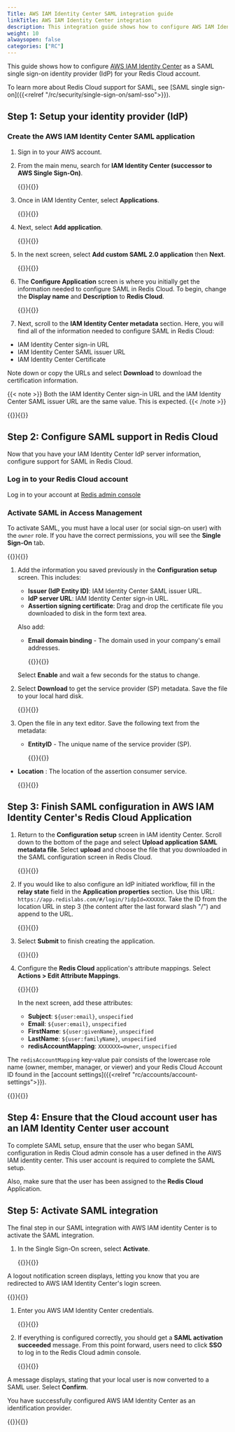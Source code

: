```yaml
---
Title: AWS IAM Identity Center SAML integration guide
linkTitle: AWS IAM Identity Center integration
description: This integration guide shows how to configure AWS IAM Identity Center as a SAML single sign on provider for your Redis Cloud account.
weight: 10
alwaysopen: false
categories: ["RC"]
---
```


This guide shows how to configure [AWS IAM Identity Center](https://aws.amazon.com/iam/identity-center/) as a SAML single sign-on identity provider (IdP) for your Redis Cloud account.

To learn more about Redis Cloud support for SAML, see [SAML single sign-on]({{<relref "/rc/security/single-sign-on/saml-sso">}}).

## Step 1: Setup your identity provider (IdP)

### Create the AWS IAM Identity Center SAML application

1. Sign in to your AWS account.

1. From the main menu, search for **IAM Identity Center (successor to AWS Single Sign-On)**.

    {{<image filename="images/rc/saml/aws_iam_identity_center_saml_1.png" alt="" >}}{{</image>}}

1. Once in IAM Identity Center, select **Applications**.

   {{<image filename="images/rc/saml/aws_iam_identity_center_saml_2.png" alt="" >}}{{</image>}}

1. Next, select **Add application**.

   {{<image filename="images/rc/saml/aws_iam_identity_center_saml_3.png" alt="" >}}{{</image>}}

1. In the next screen, select **Add custom SAML 2.0 application** then **Next**.

   {{<image filename="images/rc/saml/aws_iam_identity_center_saml_4.png" alt="" >}}{{</image>}}

1. The **Configure Application** screen is where you initially get the information needed to configure SAML in Redis Cloud. To begin, change the **Display name** and **Description** to **Redis Cloud**.

   {{<image filename="images/rc/saml/aws_iam_identity_center_saml_5.png" alt="" >}}{{</image>}}

1. Next, scroll to the **IAM Identity Center metadata** section. Here, you will find all of the information needed to configure SAML in Redis Cloud:

* IAM Identity Center sign-in URL
* IAM Identity Center SAML issuer URL
* IAM Identity Center Certificate

Note down or copy the URLs and select **Download** to download the certification information.

{{< note >}}
Both the IAM Identity Center sign-in URL and the IAM Identity Center SAML issuer URL are the same value. This is expected.
{{< /note >}}

   {{<image filename="images/rc/saml/aws_iam_identity_center_saml_6.png" alt="" >}}{{</image>}}


## Step 2: Configure SAML support in Redis Cloud

Now that you have your IAM Identity Center IdP server information, configure support for SAML in Redis Cloud.

### Log in to your Redis Cloud account

Log in to your account at [Redis admin console](https://app.redislabs.com/#/login)

### Activate SAML in Access Management

To activate SAML, you must have a local user (or social sign-on user) with the `owner` role. If you have the correct permissions, you will see the **Single Sign-On** tab.

   {{<image filename="images/rc/saml/aws_iam_identity_center_saml_7.png" alt="" >}}{{</image>}}

1. Add the information you saved previously in the **Configuration setup** screen. This includes:

   * **Issuer (IdP Entity ID)**: IAM Identity Center SAML issuer URL.
   * **IdP server URL**: IAM Identity Center sign-in URL.
   * **Assertion signing certificate**: Drag and drop the certificate file you downloaded to disk in the form text area.

   Also add:

   * **Email domain binding** - The domain used in your company's email addresses.

     {{<image filename="images/rc/saml/aws_iam_identity_center_saml_8.png" alt="" >}}{{</image>}}

   Select **Enable** and wait a few seconds for the status to change.

1. Select **Download** to get the service provider (SP) metadata. Save the file to your local hard disk.

   {{<image filename="images/rc/saml/aws_iam_identity_center_saml_9.png" alt="" >}}{{</image>}}

1. Open the file in any text editor. Save the following text from the metadata:

   * **EntityID** - The unique name of the service provider (SP).

     {{<image filename="images/rc/saml/sm_saml_4.png" alt="" >}}{{</image>}}

* **Location** : The location of the assertion consumer service.

  {{<image filename="images/rc/saml/sm_saml_5.png" alt="" >}}{{</image>}}

## Step 3: Finish SAML configuration in AWS IAM Identity Center's Redis Cloud Application

1. Return to the **Configuration setup** screen in IAM identity Center. Scroll down to the bottom of the page and select **Upload application SAML metadata file**. Select **upload** and choose the file that you downloaded in the SAML configuration screen in Redis Cloud. 

   {{<image filename="images/rc/saml/aws_iam_identity_center_saml_10.png" alt="" >}}{{</image>}}

1. If you would like to also configure an IdP initiated workflow, fill in the **relay state** field in the **Application properties** section. Use this URL: `https://app.redislabs.com/#/login/?idpId=XXXXXX`. Take the ID from the location URL in step 3 (the content after the last forward slash "/") and append to the URL.

   {{<image filename="images/rc/saml/aws_iam_identity_center_saml_11.png" alt="" >}}{{</image>}}

1. Select **Submit** to finish creating the application.

   {{<image filename="images/rc/saml/aws_iam_identity_center_saml_12.png" alt="" >}}{{</image>}}

1. Configure the **Redis Cloud** application's attribute mappings. Select **Actions > Edit Attribute Mappings**. 

   {{<image filename="images/rc/saml/aws_iam_identity_center_saml_13.png" alt="" >}}{{</image>}}   

   In the next screen, add these attributes:

   * **Subject**: `${user:email}`, `unspecified`
   * **Email**: `${user:email}`, `unspecified`
   * **FirstName**: `${user:givenName}`, `unspecified`
   * **LastName**: `${user:familyName}`, `unspecified`
   * **redisAccountMapping**: `XXXXXXX=owner`, `unspecified`

The `redisAccountMapping` key-value pair consists of the lowercase role name (owner, member, manager, or viewer) and your Redis Cloud Account ID found in the [account settings]({{<relref "rc/accounts/account-settings">}}).

{{<image filename="images/rc/saml/aws_iam_identity_center_saml_14.png" alt="" >}}{{</image>}}

## Step 4: Ensure that the Cloud account user has an IAM Identity Center user account

To complete SAML setup, ensure that the user who began SAML configuration in Redis Cloud admin console has a user defined in the AWS IAM identity center. This user account is required to complete the SAML setup.

Also, make sure that the user has been assigned to the **Redis Cloud** Application.

## Step 5: Activate SAML integration

The final step in our SAML integration with AWS IAM identity Center is to activate the SAML integration. 

1. In the Single Sign-On screen, select **Activate**.

   {{<image filename="images/rc/saml/aws_iam_identity_center_saml_15.png" alt="" >}}{{</image>}}

  A logout notification screen displays, letting you know that you are redirected to AWS IAM Identity Center's login screen.

   {{<image filename="images/rc/saml/aws_iam_identity_center_saml_16.png" alt="" >}}{{</image>}}

1. Enter you AWS IAM Identity Center credentials.

   {{<image filename="images/rc/saml/aws_iam_identity_center_saml_18.png" alt="" >}}{{</image>}}

1. If everything is configured correctly, you should get a **SAML activation succeeded** message. From this point forward, users need to click **SSO** to log in to the Redis Cloud admin console.

   {{<image filename="images/rc/saml/aws_iam_identity_center_saml_19.png" alt="" >}}{{</image>}}

  A message displays, stating that your local user is now converted to a SAML user. Select **Confirm**.

   You have successfully configured AWS IAM Identity Center as an identification provider.

   {{<image filename="images/rc/saml/aws_iam_identity_center_saml_22.png" alt="" >}}{{</image>}}
